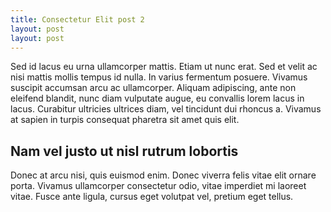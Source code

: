 ```yaml
---
title: Consectetur Elit post 2
layout: post
layout: post
---
```


Sed id lacus eu urna ullamcorper mattis. Etiam ut nunc erat. Sed et velit ac nisi mattis mollis tempus id nulla. In varius fermentum posuere. Vivamus suscipit accumsan arcu ac ullamcorper. Aliquam adipiscing, ante non eleifend blandit, nunc diam vulputate augue, eu convallis lorem lacus in lacus. Curabitur ultricies ultrices diam, vel tincidunt dui rhoncus a. Vivamus at sapien in turpis consequat pharetra sit amet quis elit.

## Nam vel justo ut nisl rutrum lobortis

Donec at arcu nisi, quis euismod enim. Donec viverra felis vitae elit ornare porta. Vivamus ullamcorper consectetur odio, vitae imperdiet mi laoreet vitae. Fusce ante ligula, cursus eget volutpat vel, pretium eget tellus.